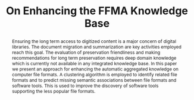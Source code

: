 ---
abstract: Ensuring the long term access to digitized content is a major concern of
  digital libraries. The document migration and summarization are key activities employed
  reach this goal. The evaluation of preservation friendliness and making recommendations
  for long term preservation requires deep domain knowledge which is currently not
  available in any integrated knowledge base. In this paper we present an approach
  for enhancing the automatic aggregated knowledge on computer file formats. A clustering
  algorithm is employed to identify related file formats and to predict missing semantic
  associations between file formats and software tools. This is used to improve the
  discovery of software tools supporting the less popular file formats.
creators:
- Gordea, Sergiu
- Graf, Roman
date: null
document_url: https://services.phaidra.univie.ac.at/api/object/o:378048/download
grand_parent: iPRES
institutions: []
keywords:
- digital preservation
- file format categorization
- related file formats
- lisbon
landing_page_url: https://phaidra.univie.ac.at/o:378048
language: eng
layout: publication
license: CC BY-SA 2.0 AT
notes_url: null
parent: iPRES 2013
publication_type: paper
size: 774803
slides_url: null
source_name: iPRES
stream_url: null
title: On Enhancing the FFMA Knowledge Base
year: 2013
---